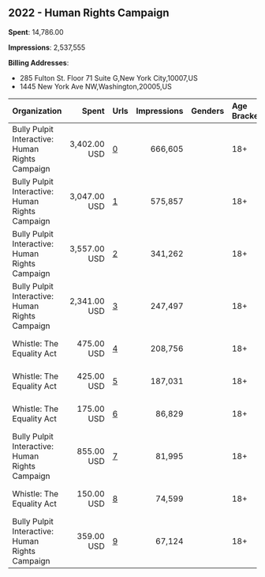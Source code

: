 ## 2022 - Human Rights Campaign 
**Spent**: 14,786.00

**Impressions**: 2,537,555

**Billing Addresses**: 
- 285 Fulton St. Floor 71 Suite G,New York City,10007,US
- 1445 New York Ave NW,Washington,20005,US

|Organization|Spent|Urls|Impressions|Genders|Age Brackets|Country Codes|Billing Addresses|
|:---|---:|:---|---:|:---|:---|:---|:---|
|Bully Pulpit Interactive: Human Rights Campaign|3,402.00 USD|[0](https://www.snap.com/political-ads/asset/dc504ba87c1b72ccfe9eca32843b55d96ced94763223b580040eddbf61095523?mediaType=mp4)|666,605||18+|united states|1445 New York Ave NW,Washington,20005,US|
|Bully Pulpit Interactive: Human Rights Campaign|3,047.00 USD|[1](https://www.snap.com/political-ads/asset/bc51369b4260fc7cd3d3148eaf142bba7c110d50ba9356d450a886835cc5512c?mediaType=mp4)|575,857||18+|united states|1445 New York Ave NW,Washington,20005,US|
|Bully Pulpit Interactive: Human Rights Campaign|3,557.00 USD|[2](https://www.snap.com/political-ads/asset/dc504ba87c1b72ccfe9eca32843b55d96ced94763223b580040eddbf61095523?mediaType=mp4)|341,262||18+|united states|1445 New York Ave NW,Washington,20005,US|
|Bully Pulpit Interactive: Human Rights Campaign|2,341.00 USD|[3](https://www.snap.com/political-ads/asset/bc51369b4260fc7cd3d3148eaf142bba7c110d50ba9356d450a886835cc5512c?mediaType=mp4)|247,497||18+|united states|1445 New York Ave NW,Washington,20005,US|
|Whistle: The Equality Act|475.00 USD|[4](https://www.snap.com/political-ads/asset/86adf6fc2b0cb11001fc7d78dce7f9778f44af7939da331bf4e3ff5a3edf630f?mediaType=mp4)|208,756||18+|united states|285 Fulton St. Floor 71 Suite G,New York City,10007,US|
|Whistle: The Equality Act|425.00 USD|[5](https://www.snap.com/political-ads/asset/51fea2763734f509e4a881d99b18bab011985a28e75cdee4df09fd7572ba1596?mediaType=mp4)|187,031||18+|united states|285 Fulton St. Floor 71 Suite G,New York City,10007,US|
|Whistle: The Equality Act|175.00 USD|[6](https://www.snap.com/political-ads/asset/6f0fe5405e85e3cf4dfdeeae58ab7782568b66371db1721c1a8134f98bbf3fc8?mediaType=mp4)|86,829||18+|united states|285 Fulton St. Floor 71 Suite G,New York City,10007,US|
|Bully Pulpit Interactive: Human Rights Campaign|855.00 USD|[7](https://www.snap.com/political-ads/asset/56239c4a8aa3fec5a21a9632bcc7c0b2c47225aa22449562967311143ad777fd?mediaType=jpg)|81,995||18+|united states|1445 New York Ave NW,Washington,20005,US|
|Whistle: The Equality Act|150.00 USD|[8](https://www.snap.com/political-ads/asset/7435fb462f4bcca50950fe6ef75d05f3319ee9e2e5dd683c2c2d5d8a8cc760b1?mediaType=mp4)|74,599||18+|united states|285 Fulton St. Floor 71 Suite G,New York City,10007,US|
|Bully Pulpit Interactive: Human Rights Campaign|359.00 USD|[9](https://www.snap.com/political-ads/asset/56239c4a8aa3fec5a21a9632bcc7c0b2c47225aa22449562967311143ad777fd?mediaType=jpg)|67,124||18+|united states|1445 New York Ave NW,Washington,20005,US|
